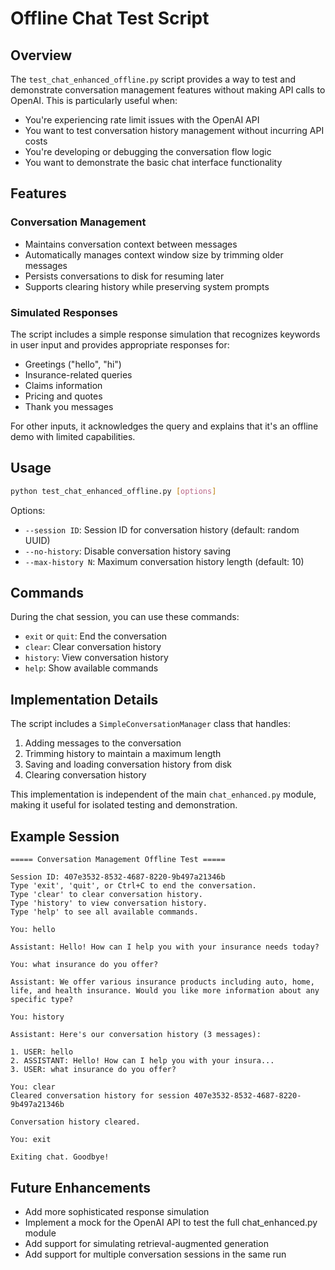# Offline Chat Test Script

## Overview

The `test_chat_enhanced_offline.py` script provides a way to test and demonstrate conversation management features without making API calls to OpenAI. This is particularly useful when:

- You're experiencing rate limit issues with the OpenAI API
- You want to test conversation history management without incurring API costs
- You're developing or debugging the conversation flow logic
- You want to demonstrate the basic chat interface functionality

## Features

### Conversation Management

- Maintains conversation context between messages
- Automatically manages context window size by trimming older messages
- Persists conversations to disk for resuming later
- Supports clearing history while preserving system prompts

### Simulated Responses

The script includes a simple response simulation that recognizes keywords in user input and provides appropriate responses for:

- Greetings ("hello", "hi")
- Insurance-related queries
- Claims information
- Pricing and quotes
- Thank you messages

For other inputs, it acknowledges the query and explains that it's an offline demo with limited capabilities.

## Usage

```bash
python test_chat_enhanced_offline.py [options]
```

Options:
- `--session ID`: Session ID for conversation history (default: random UUID)
- `--no-history`: Disable conversation history saving
- `--max-history N`: Maximum conversation history length (default: 10)

## Commands

During the chat session, you can use these commands:

- `exit` or `quit`: End the conversation
- `clear`: Clear conversation history
- `history`: View conversation history
- `help`: Show available commands

## Implementation Details

The script includes a `SimpleConversationManager` class that handles:

1. Adding messages to the conversation
2. Trimming history to maintain a maximum length
3. Saving and loading conversation history from disk
4. Clearing conversation history

This implementation is independent of the main `chat_enhanced.py` module, making it useful for isolated testing and demonstration.

## Example Session

```
===== Conversation Management Offline Test =====

Session ID: 407e3532-8532-4687-8220-9b497a21346b
Type 'exit', 'quit', or Ctrl+C to end the conversation.
Type 'clear' to clear conversation history.
Type 'history' to view conversation history.
Type 'help' to see all available commands.

You: hello

Assistant: Hello! How can I help you with your insurance needs today?

You: what insurance do you offer?

Assistant: We offer various insurance products including auto, home, life, and health insurance. Would you like more information about any specific type?

You: history

Assistant: Here's our conversation history (3 messages):

1. USER: hello
2. ASSISTANT: Hello! How can I help you with your insura...
3. USER: what insurance do you offer?

You: clear
Cleared conversation history for session 407e3532-8532-4687-8220-9b497a21346b

Conversation history cleared.

You: exit

Exiting chat. Goodbye!
```

## Future Enhancements

- Add more sophisticated response simulation
- Implement a mock for the OpenAI API to test the full chat_enhanced.py module
- Add support for simulating retrieval-augmented generation
- Add support for multiple conversation sessions in the same run